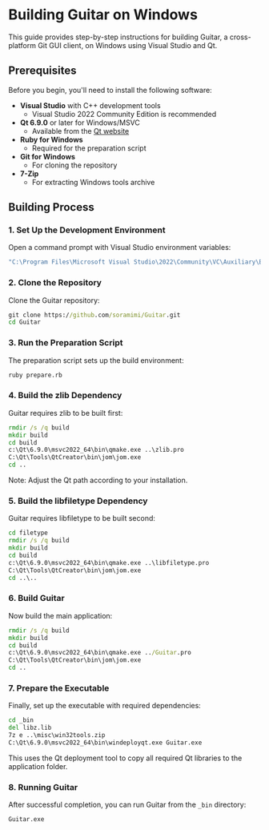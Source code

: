 # Building Guitar on Windows

This guide provides step-by-step instructions for building Guitar, a cross-platform Git GUI client, on Windows using Visual Studio and Qt.

## Prerequisites

Before you begin, you'll need to install the following software:

- **Visual Studio** with C++ development tools
  - Visual Studio 2022 Community Edition is recommended
- **Qt 6.9.0** or later for Windows/MSVC
  - Available from the [Qt website](https://www.qt.io/download)
- **Ruby for Windows**
  - Required for the preparation script
- **Git for Windows**
  - For cloning the repository
- **7-Zip**
  - For extracting Windows tools archive

## Building Process

### 1. Set Up the Development Environment

Open a command prompt with Visual Studio environment variables:

```cmd
"C:\Program Files\Microsoft Visual Studio\2022\Community\VC\Auxiliary\Build\vcvars64.bat"
```

### 2. Clone the Repository

Clone the Guitar repository:

```cmd
git clone https://github.com/soramimi/Guitar.git
cd Guitar
```

### 3. Run the Preparation Script

The preparation script sets up the build environment:

```cmd
ruby prepare.rb
```

### 4. Build the zlib Dependency

Guitar requires zlib to be built first:

```cmd
rmdir /s /q build
mkdir build
cd build
c:\Qt\6.9.0\msvc2022_64\bin\qmake.exe ..\zlib.pro
C:\Qt\Tools\QtCreator\bin\jom\jom.exe
cd ..
```

Note: Adjust the Qt path according to your installation.

### 5. Build the libfiletype Dependency

Guitar requires libfiletype to be built second:

```cmd
cd filetype
rmdir /s /q build
mkdir build
cd build
c:\Qt\6.9.0\msvc2022_64\bin\qmake.exe ..\libfiletype.pro
C:\Qt\Tools\QtCreator\bin\jom\jom.exe
cd ..\..
```

### 6. Build Guitar

Now build the main application:

```cmd
rmdir /s /q build
mkdir build
cd build
c:\Qt\6.9.0\msvc2022_64\bin\qmake.exe ../Guitar.pro
C:\Qt\Tools\QtCreator\bin\jom\jom.exe
cd ..
```

### 7. Prepare the Executable

Finally, set up the executable with required dependencies:

```cmd
cd _bin
del libz.lib
7z e ..\misc\win32tools.zip
C:\Qt\6.9.0\msvc2022_64\bin\windeployqt.exe Guitar.exe
```

This uses the Qt deployment tool to copy all required Qt libraries to the application folder.

### 8. Running Guitar

After successful completion, you can run Guitar from the `_bin` directory:

```cmd
Guitar.exe
```